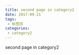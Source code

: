 ```yaml
---
title: second page in category2
date: 2017-09-21
tags:
 - 标签四
categories: 
 - category2
---
```


second page in category2